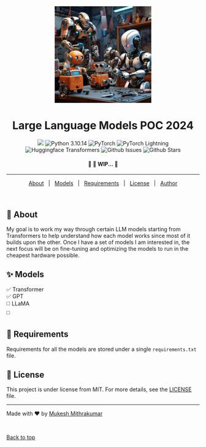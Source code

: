 <div align="center" id="top"> 
	<img src="llm_poc_2024_banner.jpeg" alt="llm_poc_2024_banner"  width="50%" height="25%"/>
</div>

<h1 align="center">Large Language Models POC 2024</h1>

<p align="center">
	<img src="https://img.shields.io/github/last-commit/mukeshmithrakumar/LLM-POC-2024"/>
	<img alt="Python 3.10.14" src="https://img.shields.io/badge/Python-3.10.14-black.svg?logo=python&labelColor=blue&logoColor=white">
	<img alt="PyTorch" src="https://img.shields.io/badge/PyTorch-2.3.0+cu121-black?logo=pytorch&labelColor=EE4C2C&logoColor=white">
	<img alt="PyTorch Lightning" src="https://img.shields.io/badge/PyTorch_Lightning-2.2.3-black?labelColor=792ee5">
	<img alt="Huggingface Transformers" src="https://img.shields.io/badge/Transformers-4.40.1-black?labelColor=eeba30">
	<img alt="Github Issues" src="https://img.shields.io/github/issues/mukeshmithrakumar/LLM-POC-2024" />
	<img alt="Github Stars" src="https://img.shields.io/github/stars/mukeshmithrakumar/LLM-POC-2024?style=flatlogo" />
</p> 


<!-- Status -->
<h4 align="center"> 
	🚧 🚀 WIP...  🚧
</h4> 

<hr>

<p align="center">
	<a href="#dart-about">About</a> &#xa0; | &#xa0; 
	<a href="#sparkles-models">Models</a> &#xa0; | &#xa0;
	<a href="#test_tube-requirements">Requirements</a> &#xa0; | &#xa0;
	<a href="#memo-license">License</a> &#xa0; | &#xa0;
	<a href="https://github.com/mukeshmithrakumar" target="_blank">Author</a>
</p>

<br>

## :dart: About

My goal is to work my way through certain LLM models starting from Transformers to help understand how each model works since most of it builds upon the other. Once I have a set of models I am interested in, the next focus will be on fine-tuning and optimizing the models to run in the cheapest hardware possible.

## :sparkles: Models

:white_check_mark: Transformer\
:white_check_mark: GPT\
:white_medium_square: LLaMA\
:white_medium_square:

## :test_tube: Requirements

Requirements for all the models are stored under a single `requirements.txt` file.


## :memo: License

This project is under license from MIT. For more details, see the [LICENSE](LICENSE) file.


---

Made with :heart: by <a href="https://github.com/mukeshmithrakumar" target="_blank">Mukesh Mithrakumar</a>

&#xa0;

<a href="#top">Back to top</a>
